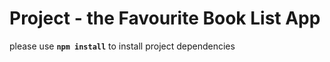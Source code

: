 # Project - the Favourite Book List App

please use **`npm install`** to install project dependencies
